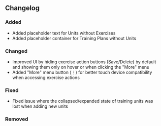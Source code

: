 ## Changelog

### Added

- Added placeholder text for Units without Exercises
- Added placeholder container for Training Plans without Units

### Changed

- Improved UI by hiding exercise action buttons (Save/Delete) by default and showing them only on hover or when clicking the "More" menu
- Added "More" menu button (⋮) for better touch device compatibility when accessing exercise actions

### Fixed

- Fixed issue where the collapsed/expanded state of training units was lost when adding new units

### Removed
